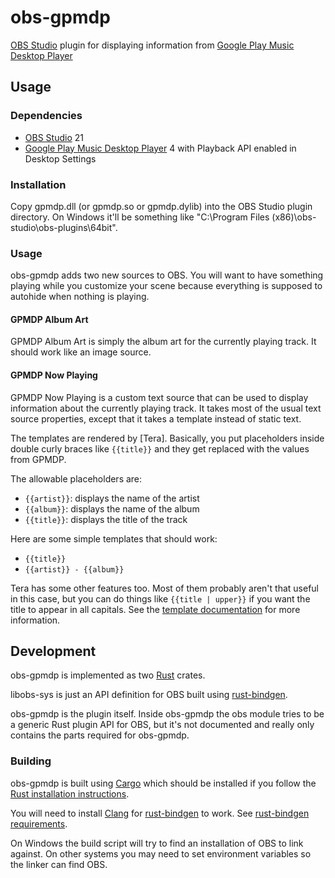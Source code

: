 # obs-gpmdp

[OBS Studio] plugin for displaying information from [Google Play Music Desktop Player]

## Usage

### Dependencies

- [OBS Studio] 21
- [Google Play Music Desktop Player] 4 with Playback API enabled in Desktop Settings

### Installation

Copy gpmdp.dll (or gpmdp.so or gpmdp.dylib) into the OBS Studio plugin directory. On Windows it'll be something like "C:\Program Files (x86)\obs-studio\obs-plugins\64bit".

### Usage

obs-gpmdp adds two new sources to OBS. You will want to have something playing while you customize your scene because everything is supposed to autohide when nothing is playing.

#### GPMDP Album Art

GPMDP Album Art is simply the album art for the currently playing track. It should work like an image source.

#### GPMDP Now Playing

GPMDP Now Playing is a custom text source that can be used to display information about the currently playing track. It takes most of the usual text source properties, except that it takes a template instead of static text.

The templates are rendered by [Tera]. Basically, you put placeholders inside double curly braces like `{{title}}` and they get replaced with the values from GPMDP.

The allowable placeholders are:

- `{{artist}}`: displays the name of the artist
- `{{album}}`: displays the name of the album
- `{{title}}`: displays the title of the track

Here are some simple templates that should work:

- `{{title}}`
- `{{artist}} - {{album}}`

Tera has some other features too. Most of them probably aren't that useful in this case, but you can do things like `{{title | upper}}` if you want the title to appear in all capitals. See the [template documentation](https://tera.netlify.com/docs/templates/#templates) for more information.

## Development

obs-gpmdp is implemented as two [Rust] crates.

libobs-sys is just an API definition for OBS built using [rust-bindgen].

obs-gpmdp is the plugin itself. Inside obs-gpmdp the obs module tries to be a generic Rust plugin API for OBS, but it's not documented and really only contains the parts required for obs-gpmdp.

### Building

obs-gpmdp is built using [Cargo] which should be installed if you follow the [Rust installation instructions](https://www.rust-lang.org/en-US/install.html).

You will need to install [Clang] for [rust-bindgen] to work. See [rust-bindgen requirements](https://rust-lang-nursery.github.io/rust-bindgen/requirements.html).

On Windows the build script will try to find an installation of OBS to link against. On other systems you may need to set environment variables so the linker can find OBS.

[OBS Studio]: https://obsproject.com/
[Google Play Music Desktop Player]: https://www.googleplaymusicdesktopplayer.com/
[Tera Templates]: https://tera.netlify.com/
[Rust]: https://www.rust-lang.org/en-US/
[rust-bindgen]: https://rust-lang-nursery.github.io/rust-bindgen/
[Cargo]: https://doc.rust-lang.org/cargo/guide/
[Clang]: https://clang.llvm.org/
